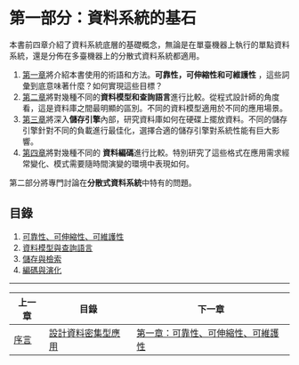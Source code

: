 # 第一部分：資料系統的基石

本書前四章介紹了資料系統底層的基礎概念，無論是在單臺機器上執行的單點資料系統，還是分佈在多臺機器上的分散式資料系統都適用。

1. [第一章](ch1.md)將介紹本書使用的術語和方法。**可靠性，可伸縮性和可維護性** ，這些詞彙到底意味著什麼？如何實現這些目標？
2. [第二章](ch2.md)將對幾種不同的**資料模型和查詢語言**進行比較。從程式設計師的角度看，這是資料庫之間最明顯的區別。不同的資料模型適用於不同的應用場景。
3. [第三章](ch3.md)將深入**儲存引擎**內部，研究資料庫如何在硬碟上擺放資料。不同的儲存引擎針對不同的負載進行最佳化，選擇合適的儲存引擎對系統性能有巨大影響。
4. [第四章](ch4)將對幾種不同的 **資料編碼**進行比較。特別研究了這些格式在應用需求經常變化、模式需要隨時間演變的環境中表現如何。

第二部分將專門討論在**分散式資料系統**中特有的問題。



## 目錄


1. [可靠性、可伸縮性、可維護性](ch1.md)
2. [資料模型與查詢語言](ch2.md)
3. [儲存與檢索](ch3.md)
4. [編碼與演化](ch4.md)




------

| 上一章             | 目錄                            | 下一章                                       |
| ------------------ | ------------------------------- | -------------------------------------------- |
| [序言](preface.md) | [設計資料密集型應用](README.md) | [第一章：可靠性、可伸縮性、可維護性](ch1.md) |